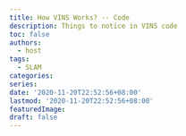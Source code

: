```yaml
---
title: How VINS Works? -- Code
description: Things to notice in VINS code
toc: false
authors:
  - host
tags:
  - SLAM
categories:
series:
date: '2020-11-20T22:52:56+08:00'
lastmod: '2020-11-20T22:52:56+08:00'
featuredImage:
draft: false
---
```


